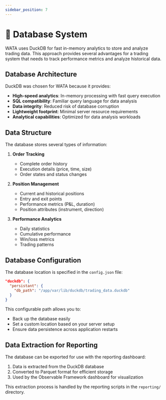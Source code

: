 ```yaml
---
sidebar_position: 7
---
```


# 💾 Database System

WATA uses DuckDB for fast in-memory analytics to store and analyze trading data. This approach provides several advantages for a trading system that needs to track performance metrics and analyze historical data.

## Database Architecture

DuckDB was chosen for WATA because it provides:

- **High-speed analytics**: In-memory processing with fast query execution
- **SQL compatibility**: Familiar query language for data analysis
- **Data integrity**: Reduced risk of database corruption
- **Lightweight footprint**: Minimal server resource requirements
- **Analytical capabilities**: Optimized for data analysis workloads

## Data Structure

The database stores several types of information:

1. **Order Tracking**
   - Complete order history
   - Execution details (price, time, size)
   - Order states and status changes

2. **Position Management**
   - Current and historical positions
   - Entry and exit points
   - Performance metrics (P&L, duration)
   - Position attributes (instrument, direction)

3. **Performance Analytics**
   - Daily statistics
   - Cumulative performance
   - Win/loss metrics
   - Trading patterns

## Database Configuration

The database location is specified in the `config.json` file:

```json
"duckdb": {
  "persistant": {
    "db_path": "/app/var/lib/duckdb/trading_data.duckdb"
  }
}
```

This configurable path allows you to:
- Back up the database easily
- Set a custom location based on your server setup
- Ensure data persistence across application restarts

## Data Extraction for Reporting

The database can be exported for use with the reporting dashboard:

1. Data is extracted from the DuckDB database
2. Converted to Parquet format for efficient storage
3. Used by the Observable Framework dashboard for visualization

This extraction process is handled by the reporting scripts in the `reporting/` directory. 